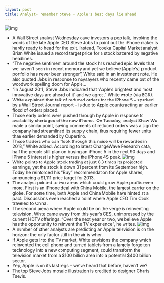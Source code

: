 ```yaml
---
layout: post
title: Analyst- remember Steve - Apple's best days lie ahead
---
```

![img](http://media.idownloadblog.com/wp-content/uploads/2013/01/Steve-Jobs-mosaic-illustration-001-Charis-Tsevis.jpg)
* A Wall Street analyst Wednesday gave investors a pep talk, invoking the words of the late Apple CEO Steve Jobs to point out the iPhone maker is hardly ready to head for the exit. Instead, Topeka Capital Market analyst Brian White issued a record target price for a stock battered by negative headlines.
* “The negative sentiment around the stock has reached epic levels that we haven’t seen in recent memory and yet we believe [Apple’s] product portfolio has never been stronger”, White said in an investment note. He also quoted Jobs in response to naysayers who recently came out of the woodwork spelling doom for Apple…
* “In August 2011, Steve Jobs indicated that ‘Apple’s brightest and most innovative days are ahead of it’ and we agree,” White wrote (via BGR).
* White explained that talk of reduced orders for the iPhone 5 – sparked by a Wall Street Journal report – is due to Apple counteracting an earlier flood of orders placed.
* Those early orders were pushed through by Apple in response to availability shortages of the new iPhone.  On Tuesday, analyst Shaw Wu made a similar point, saying comments of reduced orders was a sign the company had streamlined its supply chain, thus requiring fewer units than earlier demanded by Cupertino.
* Those traders who can “look through this noise will be rewarded in 2013,” White added. According to latest ChangeWave Research data, half the people still plan on buying an iPhone 5 in the next 90 days and iPhone 5 interest is higher versus the iPhone 4S peak.
![img](http://media.idownloadblog.com/wp-content/uploads/2013/01/iphone5-demand-chart.gif)
* White points to Apple stock trading at just 6.8 times its projected earnings, yet the stock is down 31 percent from its September high. Today he reinforced his “Buy” recommendation for Apple shares, announcing a $1,111 price target for 2013.
* The analyst pointed to two areas which could grow Apple profits even more. First is an iPhone deal with China Mobile, the largest carrier on the globe. For some time, both Apple and China Mobile have hinted at a pact. Discussions even reached a point where Apple CEO Tim Cook traveled to China.
* The second arena where Apple could be on the verge is reinventing television. White came away from this year’s CES, unimpressed by the current HDTV offerings. “Over the next year or two, we believe Apple has the opportunity to reinvent the TV experience”, he writes.
![img](http://media.idownloadblog.com/wp-content/uploads/2012/12/iTV-mockup-AllThingsD-002.jpg)
* A number of other analysts are predicting an Apple television is on the horizon: the only factor still in the air is when.
* If Apple gets into the TV market, White envisions the company which reinvented the cell phone and turned tablets from a largely forgotten technology into a new computing segment, could transform the television market from a $100 billion area into a potential $400 billion sector.
* Yep, Apple is on its last legs – we’ve heard that before, haven’t we?
* The top Steve Jobs mosaic illustration is credited to designer Charis Tsevis.

